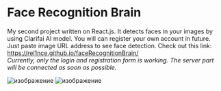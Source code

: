 # Face Recognition Brain
My second project written on React.js. It detects faces in your images by using Clarifai AI model. You will can register your own account in future. Just paste image  URL address to see face detection. Check out this link: https://rel1nce.github.io/faceRecognitionBrain/<br /> *Currently, only the login and registration form is working. The server part will be connected as soon as possible.*

![изображение](https://user-images.githubusercontent.com/101862863/187709130-69b16202-cc75-4298-8402-a2fbf1350521.png)
![изображение](https://user-images.githubusercontent.com/101862863/187709302-ff20113e-722e-47f6-9b01-265c34839431.png)
